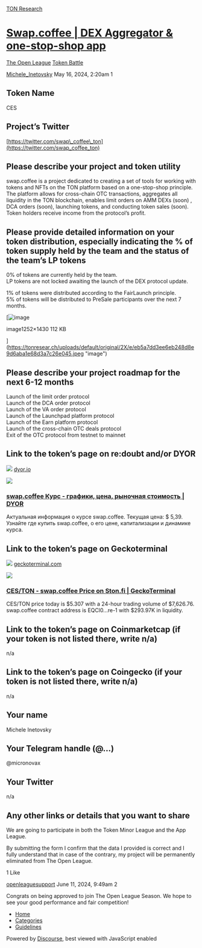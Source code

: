 [TON Research](/)

# [Swap.coffee | DEX Aggregator & one-stop-shop app](/t/swap-coffee-dex-aggregator-one-stop-shop-app/18247)

[The Open League](/c/the-open-league/token-leaderboard/57)  [Token Battle](/c/the-open-league/token-leaderboard/57) 

    

[Michele\_Inetovsky](https://tonresear.ch/u/Michele_Inetovsky)   May 16, 2024, 2:20am  1

## [](#token-name-1)Token Name

CES

## [](#projects-twitter-2)Project’s Twitter

[https://twitter.com/swap\_coffee\_ton](https://twitter.com/swap_coffee_ton)

## [](#please-describe-your-project-and-token-utility-3)Please describe your project and token utility

swap.coffee is a project dedicated to creating a set of tools for working with tokens and NFTs on the TON platform based on a one-stop-shop principle. The platform allows for cross-chain OTC transactions, aggregates all liquidity in the TON blockchain, enables limit orders on AMM DEXs (soon) , DCA orders (soon), launching tokens, and conducting token sales (soon). Token holders receive income from the protocol’s profit.

## [](#please-provide-detailed-information-on-your-token-distribution-especially-indicating-the-of-token-supply-held-by-the-team-and-the-status-of-the-teams-lp-tokens-4)Please provide detailed information on your token distribution, especially indicating the % of token supply held by the team and the status of the team’s LP tokens

0% of tokens are currently held by the team.  
LP tokens are not locked awaiting the launch of the DEX protocol update.

1% of tokens were distributed according to the FairLaunch principle.  
5% of tokens will be distributed to PreSale participants over the next 7 months.  

[![image](https://tonresear.ch/uploads/default/optimized/2X/e/eb5a7dd3ee6eb248d8e9d6aba1e68d3a7c26e045_2_437x500.jpeg)

image1252×1430 112 KB

](https://tonresear.ch/uploads/default/original/2X/e/eb5a7dd3ee6eb248d8e9d6aba1e68d3a7c26e045.jpeg "image")

## [](#please-describe-your-project-roadmap-for-the-next-6-12-months-5)Please describe your project roadmap for the next 6-12 months

Launch of the limit order protocol  
Launch of the DCA order protocol  
Launch of the VA order protocol  
Launch of the Launchpad platform protocol  
Launch of the Earn platform protocol  
Launch of the cross-chain OTC deals protocol  
Exit of the OTC protocol from testnet to mainnet

## [](#link-to-the-tokens-page-on-redoubt-andor-dyor-6)Link to the token’s page on re:doubt and/or DYOR

![](https://tonresear.ch/uploads/default/original/2X/2/26d6ff52801191ef8b12e1d1329baa74958a5e6a.png) [dyor.io](https://dyor.io/ru/token/EQCl0S4xvoeGeFGijTzicSA8j6GiiugmJW5zxQbZTUntre-1)

![](https://tonresear.ch/uploads/default/original/2X/b/bdca3bf4f1e6f5709c376baccac1ba171ef7eedf.png)

### [swap.coffee Курс - графики, цена, рыночная стоимость | DYOR](https://dyor.io/ru/token/EQCl0S4xvoeGeFGijTzicSA8j6GiiugmJW5zxQbZTUntre-1)

Актуальная информация о курсе swap.coffee. Текущая цена: $ 5,39. Узнайте где купить swap.coffee, о его цене, капитализации и динамике курса.

## [](#link-to-the-tokens-page-on-geckoterminal-7)Link to the token’s page on Geckoterminal

![](https://tonresear.ch/uploads/default/original/2X/6/634d2ca8e408bed765ed29de6b9d29d55e817cab.png) [geckoterminal.com](https://www.geckoterminal.com/ton/pools/EQBqg596nW5TA9cfUePEFGnyw1V0F560v7Qg3KYku5iXU217)

![](https://tonresear.ch/uploads/default/optimized/2X/0/06530047bfd1d6a7a8869faaa6c982a10e469424_2_690x388.png)

### [CES/TON - swap.coffee Price on Ston.fi | GeckoTerminal](https://www.geckoterminal.com/ton/pools/EQBqg596nW5TA9cfUePEFGnyw1V0F560v7Qg3KYku5iXU217)

CES/TON price today is $5.307 with a 24-hour trading volume of $7,626.76. swap.coffee contract address is EQCl0...re-1 with $293.97K in liquidity.

## [](#link-to-the-tokens-page-on-coinmarketcap-if-your-token-is-not-listed-there-write-na-8)Link to the token’s page on Coinmarketcap (if your token is not listed there, write n/a)

n/a

## [](#link-to-the-tokens-page-on-coingecko-if-your-token-is-not-listed-there-write-na-9)Link to the token’s page on Coingecko (if your token is not listed there, write n/a)

n/a

## [](#your-name-10)Your name

Michele Inetovsky

## [](#your-telegram-handle-11)Your Telegram handle (@…)

@micronovax

## [](#your-twitter-12)Your Twitter

n/a

## [](#any-other-links-or-details-that-you-want-to-share-13)Any other links or details that you want to share

We are going to participate in both the Token Minor League and the App League.

By submitting the form I confirm that the data I provided is correct and I fully understand that in case of the contrary, my project will be permanently eliminated from The Open League.

  1 Like

[openleaguesupport](https://tonresear.ch/u/openleaguesupport) June 11, 2024, 9:49am  2

Congrats on being approved to join The Open League Season. We hope to see your good performance and fair competition!

 

*   [Home](/)
*   [Categories](/categories)
*   [Guidelines](/guidelines)

Powered by [Discourse](https://www.discourse.org), best viewed with JavaScript enabled